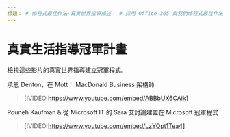 ```yaml
---
標題： # 修程式最佳作法-真實世界指導描述： # 採用 Office 365 與我們修程式最佳作法作者: {github 識別碼} # karuanag ms.author: {毫秒別名} # karuanag ms.date: {@date}          # 02/01/2019 ms.topic： 快速入門 # 用法
---
```


# <a name="real-world-guidance-for-your-champions-program"></a>真實生活指導冠軍計畫

檢視這些影片的真實世界指導建立冠軍程式。  

承恩 Denton，在 Mott： MacDonald Business 架構師

> [!VIDEO https://www.youtube.com/embed/ABBbUX6CAik]

Pouneh Kaufman & 從 Microsoft IT 的 Sara 艾討論建置在 Microsoft 冠軍程式

> [!VIDEO https://www.youtube.com/embed/LzYQpt1Tea4]
